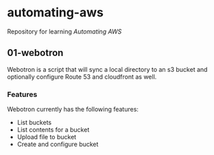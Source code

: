 # automating-aws

Repository for learning _Automating AWS_

## 01-webotron

Webotron is a script that will sync a local directory to an s3 bucket and optionally configure Route 53 and cloudfront as well.

### Features

Webotron currently has the following features:

- List buckets
- List contents for a bucket
- Upload file to bucket
- Create and configure bucket
